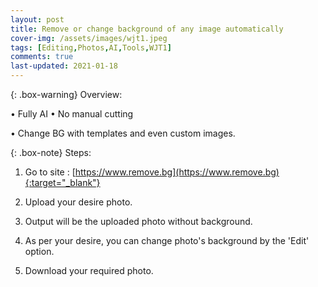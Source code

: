 ```yaml
---
layout: post
title: Remove or change background of any image automatically
cover-img: /assets/images/wjt1.jpeg
tags: [Editing,Photos,AI,Tools,WJT1]
comments: true
last-updated: 2021-01-18
---
```


{: .box-warning}
Overview:

• Fully AI 
• No manual cutting

• Change BG with templates and even custom images.


{: .box-note}
Steps:

1. Go to site :   [https://www.remove.bg](https://www.remove.bg){:target="_blank"}

2. Upload your desire photo.

3. Output will be the uploaded photo without background.

4. As per your desire, you can change photo's background by the 'Edit' option. 

5. Download your required photo. 
